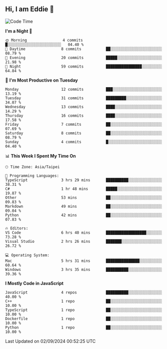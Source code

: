 ## Hi, I am Eddie 👋

<!--START_SECTION:waka-->
![Code Time](http://img.shields.io/badge/Code%20Time-304%20hrs%2044%20mins-blue)

**I'm a Night 🦉** 

```text
🌞 Morning                4 commits           █░░░░░░░░░░░░░░░░░░░░░░░░   04.40 % 
🌆 Daytime                8 commits           ██░░░░░░░░░░░░░░░░░░░░░░░   08.79 % 
🌃 Evening                20 commits          █████░░░░░░░░░░░░░░░░░░░░   21.98 % 
🌙 Night                  59 commits          ████████████████░░░░░░░░░   64.84 % 
```
📅 **I'm Most Productive on Tuesday** 

```text
Monday                   12 commits          ███░░░░░░░░░░░░░░░░░░░░░░   13.19 % 
Tuesday                  31 commits          █████████░░░░░░░░░░░░░░░░   34.07 % 
Wednesday                13 commits          ████░░░░░░░░░░░░░░░░░░░░░   14.29 % 
Thursday                 16 commits          ████░░░░░░░░░░░░░░░░░░░░░   17.58 % 
Friday                   7 commits           ██░░░░░░░░░░░░░░░░░░░░░░░   07.69 % 
Saturday                 8 commits           ██░░░░░░░░░░░░░░░░░░░░░░░   08.79 % 
Sunday                   4 commits           █░░░░░░░░░░░░░░░░░░░░░░░░   04.40 % 
```


📊 **This Week I Spent My Time On** 

```text
🕑︎ Time Zone: Asia/Taipei

💬 Programming Languages: 
TypeScript               3 hrs 29 mins       ██████████░░░░░░░░░░░░░░░   38.31 % 
C#                       1 hr 48 mins        █████░░░░░░░░░░░░░░░░░░░░   19.87 % 
Other                    53 mins             ██░░░░░░░░░░░░░░░░░░░░░░░   09.83 % 
Markdown                 49 mins             ██░░░░░░░░░░░░░░░░░░░░░░░   09.04 % 
Python                   42 mins             ██░░░░░░░░░░░░░░░░░░░░░░░   07.83 % 

🔥 Editors: 
VS Code                  6 hrs 40 mins       ██████████████████░░░░░░░   73.28 % 
Visual Studio            2 hrs 26 mins       ███████░░░░░░░░░░░░░░░░░░   26.72 % 

💻 Operating System: 
Mac                      5 hrs 31 mins       ███████████████░░░░░░░░░░   60.64 % 
Windows                  3 hrs 35 mins       ██████████░░░░░░░░░░░░░░░   39.36 % 
```

**I Mostly Code in JavaScript** 

```text
JavaScript               4 repos             ██████████░░░░░░░░░░░░░░░   40.00 % 
C++                      1 repo              ██░░░░░░░░░░░░░░░░░░░░░░░   10.00 % 
TypeScript               1 repo              ██░░░░░░░░░░░░░░░░░░░░░░░   10.00 % 
Dockerfile               1 repo              ██░░░░░░░░░░░░░░░░░░░░░░░   10.00 % 
Python                   1 repo              ██░░░░░░░░░░░░░░░░░░░░░░░   10.00 % 
```




 Last Updated on 02/09/2024 00:52:25 UTC
<!--END_SECTION:waka-->
